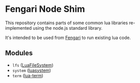 # Fengari Node Shim

This repository contains parts of some common lua libraries re-implemented using the node.js standard library.

It's intended to be used from [Fengari](http://fengari.io/) to run existing lua code.

## Modules

 - `lfs` ([LuaFileSystem](https://keplerproject.github.io/luafilesystem))
 - `system` ([luasystem](https://github.com/o-lim/luasystem))
 - `term` ([lua-term](https://github.com/hoelzro/lua-term))
